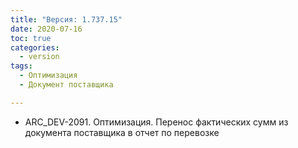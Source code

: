 ```yaml
---
title: "Версия: 1.737.15"
date: 2020-07-16
toc: true
categories:
  - version
tags:
  - Оптимизация
  - Документ поставщика

---
```


-   ARC_DEV-2091. Оптимизация. Перенос фактических сумм из документа поставщика в отчет по перевозке
